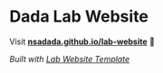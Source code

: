 
# Dada Lab Website

Visit **[nsadada.github.io/lab-website](https://nsadada.github.io/lab-website)** 🚀

_Built with [Lab Website Template](https://greene-lab.gitbook.io/lab-website-template-docs)_
